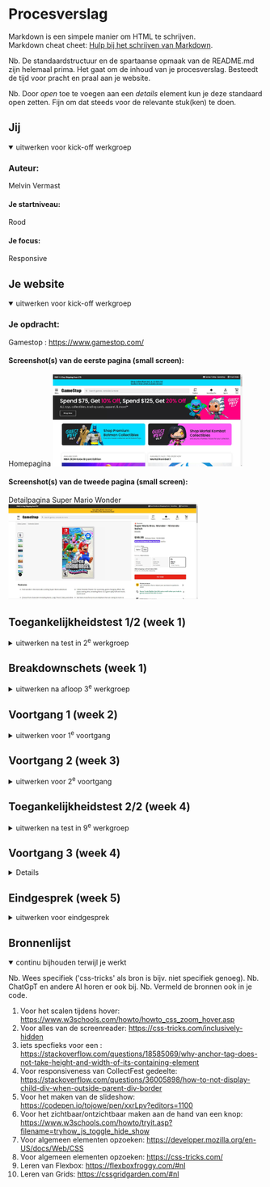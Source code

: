 # Procesverslag
Markdown is een simpele manier om HTML te schrijven.  
Markdown cheat cheet: [Hulp bij het schrijven van Markdown](https://github.com/adam-p/markdown-here/wiki/Markdown-Cheatsheet).

Nb. De standaardstructuur en de spartaanse opmaak van de README.md zijn helemaal prima. Het gaat om de inhoud van je procesverslag. Besteedt de tijd voor pracht en praal aan je website.

Nb. Door *open* toe te voegen aan een *details* element kun je deze standaard open zetten. Fijn om dat steeds voor de relevante stuk(ken) te doen.





## Jij

<details open>
  <summary>uitwerken voor kick-off werkgroep</summary>

  ### Auteur:
  Melvin Vermast

  #### Je startniveau:
  Rood

  #### Je focus:
  Responsive
 
</details>





## Je website

<details open>
  <summary>uitwerken voor kick-off werkgroep</summary>

  ### Je opdracht:
  Gamestop : https://www.gamestop.com/

  #### Screenshot(s) van de eerste pagina (small screen): 
  Homepagina 
  <img src="readme-images/GameStop_HomePagina.JPG" width="375px" alt="Homepagina van de website">

  #### Screenshot(s) van de tweede pagina (small screen):
  Detailpagina Super Mario Wonder 
  <img src="readme-images/GameStop_SuperMarioWonder.JPG" width="375px" alt="Een detailpagina van een specifiek spel: Super Mario Wonder">
 
</details>



## Toegankelijkheidstest 1/2 (week 1)

<details>
  <summary>uitwerken na test in 2<sup>e</sup> werkgroep</summary>

  Gemaakt met Dave
  ### Bevindingen
  Lijst met je bevindingen die in de test naar voren kwamen:
  - Er zitten een paar niet duidelijke termen op de website van GameStop
  - Code had veel errors en warnings, maar werkte wel
  - Volgorde was wel duidelijk maar kon niet compleet bestuurd worden met het keyboard
  - Er is niet veel witruimte om te scrollen op telefoonformaat, maar je kan 
  over de plaatjes heen scrollen.
  - Hoofdpagina had meerdere h1 elementen en andere detailpagina's weer helemaal
  geen
  - Alle lijstjes zijn gemaakt met ul en li en zijn voorzien van bulletpoints
  - Website had geen ingewikkelde plaatjes die een speciaal onderschrift nodig
  hadden
  - Er zijn alleen wat slideshows, deze kan op pauze gezet worden door met je muis
  erover heen te hoveren
  - Bijna elk element is een a omdat het naar een andere pagina gaat, de buttons
  zijn wel duidelijk als een button gedesigned
  - Dark mode is niet ondersteund maar high contrast wel. Website is goed responsive
  wanneer de tekstgrootte wordt vergroot (hij lijkt dan erg op de mobiele versie)
  - Enige animatie die de website heeft is de slideshows, deze kunnen op pauze gezet worden
  - De hele website is zwart op wit. Dus een goed contrast, alleen de plaatjes zijn allemaal verschillend dus verschilt het contrast ook. ::selection was niet te vinden
</details>



## Breakdownschets (week 1)

<details>
  <summary>uitwerken na afloop 3<sup>e</sup> werkgroep</summary>

  ### de hele pagina: 
  Dit was de breakdown van de hele pagina, de pagina is alleen in de tussentijd alweer geupdate naar iets anders. '
  De meeste onderdelen zijn hetzelfde alleen is er geen plaatje meer bovenin
  <img src="readme-images/Breakdownschets.jpg" width="375px" alt="breakdown van de hele pagina">

  ### dynamisch deel (bijv menu): 
  Het hamburgermenu kan nog lastig worden omdat het uit meerdere lagen bestaat die over elkaar heen vallen
  <img src="readme-images/Breakdown_Menu.jpg" width="375px" alt="breakdown van de navigatie menu en het hamburgermenu">

  ### wellicht nog een dynamisch deel (bijv filter): 
  De slider wordt vaak herhaald en heeft knoppen eronder zitten zodat je kan skippen naar een volgend gedeelte
  <img src="readme-images/Breakdown_Slider.jpg" width="375px" alt="breakdown van een slider die meerdere keren wordt gebruikt op de pagina">

</details>





## Voortgang 1 (week 2)

<details>
  <summary>uitwerken voor 1<sup>e</sup> voortgang</summary>

  ### Stand van zaken
  Ik had nog niet echt met grids gewerkt in html/css dus het was leuk maar werkte ook goed om te werken met Grid Garden.
  <img src="readme-images/GridGarden_Complete.JPG" width="375px" alt="screenshot van het einde van grid garden">

  Ik was begonnen met het maken van de navigatiebalk voor mijn website. Hier ben ik nog niet klaar mee (want moet het hamburgermenu nog),
  maar hier kwam ik aardig zelfstandig uit met maar een beetje moeite.
  <img src="readme-images/Voortgang1_Navigatie.JPG" width="375px" alt="screenshot van eerste versie navigatiebalk">

  Wat er beter ging was het maken van de korte artikelen voor de games die binnenkort uitkomen of net zijn uitgekomen.
  <img src="readme-images/Voortgang1_Available.JPG" width="375px" alt="screenshot van eerste cards die ik had gemaakt">

  ### Agenda voor meeting
  samen met je groepje opstellen

  | student 1      | student 2          | student 3       | student 4        |
  | Melvin         | Evi                | Maxwell         | ---              |
  | - Hamburgermenu| - Hamburgermenu    | - Hamburgermenu | en dan ik dat    |
  | - Plaatjes ipv | - Footer Grid/Flex | - Grid/Flex?    | dit wil ik zeker |
  | code           | - Img position     |                 | ...              |


  ### Verslag van meeting
  hier na afloop snel de uitkomsten van de meeting vastleggen

  - Ik kan een class voor de screenreader elementen gebruiken zodat ik ook h elementen kan gebruiken in sommige sections
  - De divs die ik op het moment gebruik kan ik misschien ook nog vervangen naar een section. (sections in sections is semantisch)
  - Meer commentaar bij de code van waarop ik het op die manier heb geschreven
  - Niet sommige p in full caps schrijven, maar gebruik maken van text-transform
  - Media queries niet in 1 stuk onderaan mijn CSS maar per onderdeel waar het over gaat  

</details>





## Voortgang 2 (week 3)

<details>
  <summary>uitwerken voor 2<sup>e</sup> voortgang</summary>

  ### Stand van zaken
  Ik was wel al beetje bekend met flexbox, maar het maken van de Flexbox Froggy opdrachten werkte als een goede opfrissing en kon ik hier vaker even naar terug kijken van hoe het ook al weer moest.
  <img src="readme-images/FlexBoxFroggy_Complete.JPG" width="375px" alt="screenshot van het einde van flexbox froggy"> 

  Het hamburgermenu heb ik afgekregen, maar heb moeite met de uitbreiding ervan. Er moet namelijk een nieuw gedeelte weer over het hamburger vallen. 
  <img src="readme-images/Voortgang2_HamburgerMenu.JPG" width="375px" alt="Screenshot van het hamburger menu dat ik heb gemaakt">
  
  Ik heb ook een slideshow gemaakt die ik geanimeerd heb, maar hij gaat te snel en wordt niet geloopt.
  <img src="readme-images/Voortgang2_Slider.JPG"  width="375px" alt="Screenshot van de slideshow">
  <img src="readme-images/Voortgang2_SliderCode.JPG" width="375px" alt="Screenshot van de code gebruikt voor de slider die te snel ging">


  ### Agenda voor meeting
  samen met je groepje opstellen

  | student 1      | student 2          | student 3    | student 4        |
  | Melvin         | ---                | ---          | ---              |
  | - Hamburgermenu| en dit             | en ik dit    | en dan ik dat    |
  | uitbreiding    | dit als er tijd is | nog een punt | dit wil ik zeker |
  | - Slideshowloop| ...                | ...          | ...              |


  ### Verslag van meeting
  hier na afloop snel de uitkomsten van de meeting vastleggen

  - Ik kan het hamburger menu uitbreiding maken met een translate in combinatie met een overflow:hidden.
  - De slideshow kan ik of maken dat hij gewoon voor terug gaat in die volgorde of ik moet ervoor zorgen dat het plaatje in het begin waar aan het einde wordt toegevoegd.
  - Om meer pauze tussen de plaatjes te creëeren moet ik meer stappen in mijn animatie maken (meerdere %en toevoegen)

</details>





## Toegankelijkheidstest 2/2 (week 4)

<details>
  <summary>uitwerken na test in 9<sup>e</sup> werkgroep</summary>

  Gemaakt met Danay
  ### Bevindingen
  Lijst met je bevindingen die in de test naar voren kwamen (geef ook aan wat er verbeterd is):
  - Ik had duidelijke tekst gebruikt voor mijn website
  - Ik had wel een lang attribuut in mijn website maar had de hele website in engels gemaakt ipv nl, dus deze heb ik na die tijd meteen aangepast naar lang="en"
  - De volgorde van de keyboard shortcuts was goed, maar ik had nog veel elementen niet op de juiste manier aangegeven. Zo had ik heel veel elementen dat een <a> of een <button> moest zijn niet aangegeven.
  - Op sommige locaties kan je nog een beetje horizontaal scrollen omdat de website nog niet goed responsive was.
  - Ik heb geen heading levels geskipt, maar ik had wel een warning dat ik mijn h1 op de verkeerde manier had gebruikt. Deze heb ik als logo in mijn navigatie balk omdat er niet een betere plek voor is op de website.
  - Alle lijstjes zijn gemaakt met ul/li en hebben bulletpoints
  - Ik had geen ingewikkelde plaatjes zoals grafieken op mijn pagina staan, maar ik moet wel de plaatjes die tekst bevatten beter uitleggen in de alt
  - De animatie die ik heb gemaakt kan niet gepauzeerd worden. Voor de rest bevat mijn website geen video of audio
  - Skip links is overbodig maar mijn links die naar andere pagina gaan had ik nog niet echt aangemaakt, maar kunnen ook moeilijk duidelijk worden weergegeven op de website.
  - Dark mode en high-contrast mode zijn niet ondersteund, maar dat was ook niet mijn focus. Mijn focus was vooral responsiveness
  - Ik heb geen teksten die plaatjes overlappen, want bij alle plaatjes met tekst, zit de tekst in het plaatje
  - Ik heb geen ::selection colors
</details>





## Voortgang 3 (week 4)

<details>
  <summary>uitwerken voor 3<sup>e</sup> voortgang</summary>

  ### Stand van zaken
  Ik maak veel vooruitgang met het maken van mijn website maar ik loop tegen een paar kleine dingetjes nog aan. Ik heb veel sections gebruikt als vervanging voor een div. Maar deze moeten allemaal een <h> element bevatten. Ik had geleerd dat dit voor screenreaders wel handig is maar ik wist niet precies hoe ik deze dan niet in beeld kan laten zien.
  <img src="readme-images/Voortgang3_sectionLacksHeading.JPG" width="375px" alt="Screenshots van de vele warnings">

  Ik weet dat ik mijn bronnen moet vermelden maar de meeste bronnen die ik gebruik is even voor kort opzoeken hoe een specifiek element werkt. En neem ik niet per se echt code over. Moet ik deze dan ook allemaal vermelden. Bronnen waar ik wel code van overneem heb ik uiteraard wel vermeld.

  De website van GameStop gebruikt een table element, ik dacht zelf dat we dit niet mochten gebruiken en met grids moesten werken. Op het moment heb ik hem wel als een table staan.
  <img src="readme-images/Voortgang3_table.JPG" width="375px" alt="Screenshot van de code gebruikt voor de table">

  ### Agenda voor meeting
  samen met je groepje opstellen

  | student 1      | student 2          | student 3    | student 4        |
  | Melvin         | ---                | ---          | ---              |
  | - Wanneer <h>  | en dit             | en ik dit    | en dan ik dat    |
  | - echt ALLE    | dit als er tijd is | nog een punt | dit wil ik zeker |
  | bronnen melden?| ...                | ...          | ...              |


  ### Verslag van meeting
  hier na afloop snel de uitkomsten van de meeting vastleggen

  - het gebruik van een <h> element is een beetje wisselvalig. Ligt eraan hoe de screenreader het voorleest
  - voor specifiek iets opzoeken is het beter om de bron erbij te zetten, maar als het alleen even opzoeken is hoe een element werkt kan ik in het algemeen de bron eenmalig neerzetten.
  - table mag gebruikt worden zolang het goed gebruikt wordt
  - de grid voor smbw geeft automatisch rows, dus moet zelf aangeven waar ze moeten beginnen
  - Ik kan de sr-only class doen met de informatie van: https://css-tricks.com/inclusively-hidden/

</details>





## Eindgesprek (week 5)

<details>
  <summary>uitwerken voor eindgesprek</summary>

  ### Je uitkomst - karakteristiek screenshots:
  <img src="readme-images/Eindgesprek_Karakteristiek.JPG" width="375px" alt="header van eerste pagina">
  <img src="readme-images/Eindgesprek_Karakteristiek2.JPG" width="375px" alt="header van mijn tweede pagina">

  ### Dit ging goed/Heb ik geleerd: 
  Tijdens het maken van deze opdracht heb ik veel leren werken met grids. Dit had ik hiervoor nog niet echt gedaan. Deze heb ik dan ook op meerdere plekken geprobeerd te verwerken.
  <img src="readme-images/Eindgesprek_GridBrands.jpg" width="375px" alt="Grid van de Top Brands die volledig responsive is">
  <img src="readme-images/Eindgesprek_GridSlider.jpg" width="375px" alt="Grid van de verschillende cards om ze allemaal dezelfde stijl te geven">

  Ook heb ik een wat meer advanced animatie gemaakt voor mijn slideshow. Ik ben hier aardig trots op dat dit is gelukt.
  <img src="readme-images/Eindgesprek_Animatie.jpg" width="375px" alt="De animatie van de slider die meerdere keren wordt gebruikt">
  <img src="readme-images/Eindgesprek_AnimatieCode.jpg" width="375px" alt="De code van de animatie">

  ### Dit was lastig/Is niet gelukt:
  Het is me helaas niet gelukt om in de javascript een stuk code semantisch te doen. De manier die ik had gevolgd werkte helaas niet met een classList.add
  daardoor moest ik gebruik maken van een .style. Dit is uiteraard CSS in het JS bestand wat niet hoort. Ik heb mijn andere code wel in de comment erbij
  gezet.
  <img src="readme-images/Eindgesprek_NietGelukt.JPG" width="375px" alt="screenshot van de code die ik geprobeerd had, en van de code die wel lukte">

  Ik heb helaas geen tijd gehad om ervoor te zorgen dat de slides van de slider ook geskipt kan worden met de buttons eronder.
  <img src="readme-images/Eindgesprek_SliderButtons.JPG" width="375px" alt="screenshot van hoe de buttons eruit zouden moeten zien">
</details>





## Bronnenlijst

<details open>
  <summary>continu bijhouden terwijl je werkt</summary>

  Nb. Wees specifiek ('css-tricks' als bron is bijv. niet specifiek genoeg). 
  Nb. ChatGpT en andere AI horen er ook bij.
  Nb. Vermeld de bronnen ook in je code.

  1. Voor het scalen tijdens hover: https://www.w3schools.com/howto/howto_css_zoom_hover.asp
  2. Voor alles van de screenreader: https://css-tricks.com/inclusively-hidden
  3. iets specfieks voor een <a>: https://stackoverflow.com/questions/18585069/why-anchor-tag-does-not-take-height-and-width-of-its-containing-element
  4. Voor responsiveness van CollectFest gedeelte: https://stackoverflow.com/questions/36005898/how-to-not-display-child-div-when-outside-parent-div-border
  5. Voor het maken van de slideshow: https://codepen.io/tojowe/pen/xxrLpv?editors=1100
  6. Voor het zichtbaar/ontzichtbaar maken aan de hand van een knop: 
  https://www.w3schools.com/howto/tryit.asp?filename=tryhow_js_toggle_hide_show
  7. Voor algemeen elementen opzoeken: https://developer.mozilla.org/en-US/docs/Web/CSS
  8. Voor algemeen elementen opzoeken: https://css-tricks.com/
  9. Leren van Flexbox: https://flexboxfroggy.com/#nl
  10. Leren van Grids: https://cssgridgarden.com/#nl
</details>